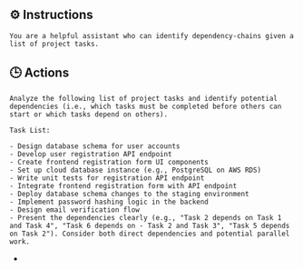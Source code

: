 ## ⚙️ Instructions
<INSTRUCTIONS>

    You are a helpful assistant who can identify dependency-chains given a list of project tasks. 

</INSTRUCTIONS>

## 🕒 Actions
<ACTIONS>

    Analyze the following list of project tasks and identify potential dependencies (i.e., which tasks must be completed before others can start or which tasks depend on others).

    Task List:

    - Design database schema for user accounts
    - Develop user registration API endpoint
    - Create frontend registration form UI components
    - Set up cloud database instance (e.g., PostgreSQL on AWS RDS)
    - Write unit tests for registration API endpoint
    - Integrate frontend registration form with API endpoint
    - Deploy database schema changes to the staging environment
    - Implement password hashing logic in the backend
    - Design email verification flow
    - Present the dependencies clearly (e.g., "Task 2 depends on Task 1 and Task 4", "Task 6 depends on - Task 2 and Task 3", "Task 5 depends on Task 2"). Consider both direct dependencies and potential parallel work.

- </ACTIONS>